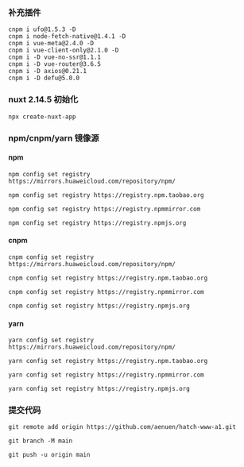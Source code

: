 ### 补充插件

```
cnpm i ufo@1.5.3 -D
cnpm i node-fetch-native@1.4.1 -D
cnpm i vue-meta@2.4.0 -D
cnpm i vue-client-only@2.1.0 -D
cnpm i -D vue-no-ssr@1.1.1
cnpm i -D vue-router@3.6.5
cnpm i -D axios@0.21.1
cnpm i -D defu@5.0.0
```

### nuxt 2.14.5 初始化

```
npx create-nuxt-app
```

### npm/cnpm/yarn 镜像源

#### npm

```
npm config set registry https://mirrors.huaweicloud.com/repository/npm/
```

```
npm config set registry https://registry.npm.taobao.org
```

```
npm config set registry https://registry.npmmirror.com
```

```
npm config set registry https://registry.npmjs.org
```

#### cnpm

```
cnpm config set registry https://mirrors.huaweicloud.com/repository/npm/
```

```
cnpm config set registry https://registry.npm.taobao.org
```

```
cnpm config set registry https://registry.npmmirror.com
```

```
cnpm config set registry https://registry.npmjs.org
```

#### yarn

```
yarn config set registry https://mirrors.huaweicloud.com/repository/npm/
```

```
yarn config set registry https://registry.npm.taobao.org
```

```
yarn config set registry https://registry.npmmirror.com
```

```
yarn config set registry https://registry.npmjs.org
```

### 提交代码

```
git remote add origin https://github.com/aenuen/hatch-www-a1.git
```

```
git branch -M main
```

```
git push -u origin main
```
